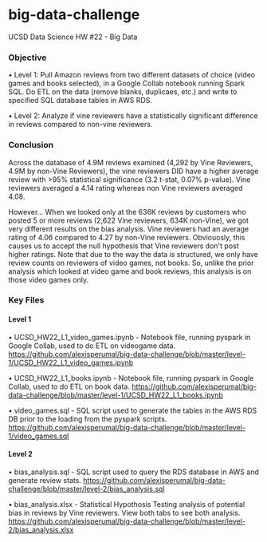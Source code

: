 # big-data-challenge
UCSD Data Science HW #22 - Big Data

### Objective


• Level 1: Pull Amazon reviews from two different datasets of choice (video games and books selected), in a Google Collab notebook running Spark SQL. Do ETL on the data (remove blanks, duplicaes, etc.) and write to specified SQL database tables in AWS RDS.

• Level 2: Analyze if vine reviewers have a statistically significant difference in reviews compared to non-vine reviewers.


### Conclusion

Across the database of 4.9M reviews examined (4,292 by Vine Reviewers, 4.9M by non-Vine Reviewers), the vine reviewers DID have a higher average review with >95% statistical significance (3.2 t-stat, 0.07% p-value). Vine reviewers averaged a 4.14 rating whereas non Vine reviewers averaged 4.08.

However...
When we looked only at the 636K reviews by customers who posted 5 or more reviews (2,622 Vine reviewers, 634K non-Vine), we got very different results on the bias analysis. Vine reviewers had an average rating of 4.06 compared to 4.27 by non-Vine reviewers. Obviouosly, this causes us to accept the null hypothesis that Vine reviewers don't post higher ratings. Note that due to the way the data is structured, we only have review counts on reviewers of video games, not books. So, unlike the prior analysis which looked at video game and book reviews, this analysis is on those video games only.


### Key Files

#### Level 1

• UCSD_HW22_L1_video_games.ipynb - Notebook file, running pyspark in Google Collab, used to do ETL on videogame data. https://github.com/alexisperumal/big-data-challenge/blob/master/level-1/UCSD_HW22_L1_video_games.ipynb

• UCSD_HW22_L1_books.ipynb - Notebook file, running pyspark in Google Collab, used to do ETL on book data. https://github.com/alexisperumal/big-data-challenge/blob/master/level-1/UCSD_HW22_L1_books.ipynb 

• video_games.sql - SQL script used to generate the tables in the AWS RDS DB prior to the loading from the pyspark scripts. https://github.com/alexisperumal/big-data-challenge/blob/master/level-1/video_games.sql

#### Level 2

• bias_analysis.sql - SQL script used to query the RDS database in AWS and generate review stats. https://github.com/alexisperumal/big-data-challenge/blob/master/level-2/bias_analysis.sql

• bias_analysis.xlsx - Statistical Hypothosis Testing analysis of potential bias in reviews by Vine reviewers. View both tabs to see both analysis. https://github.com/alexisperumal/big-data-challenge/blob/master/level-2/bias_analysis.xlsx


